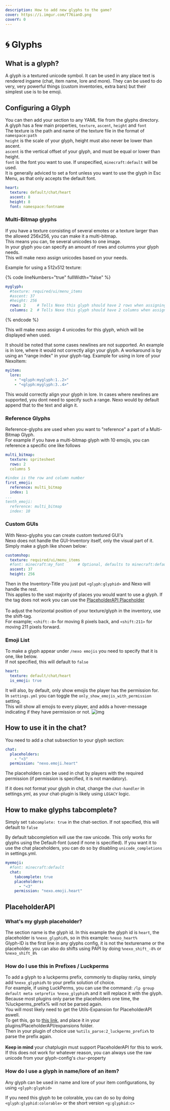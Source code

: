 ```yaml
---
description: How to add new glyphs to the game?
cover: https://i.imgur.com/T76ianD.png
coverY: 0
---
```


# 🌀 Glyphs

## What is a glyph?

A glyph is a textured unicode symbol. It can be used in any place text is rendered ingame (chat, item name, lore and more). They can be used to do very, very powerful things (custom inventories, extra bars) but their simplest use is to be emoji.

## Configuring a Glyph

You can then add your section to any YAML file from the glyphs directory.\
A glyph has a few main properties, `texture`, `ascent`, `height` and `font`\
The texture is the path and name of the texture file in the format of `namespace:path`\
`height` is the scale of your glyph, height must also never be lower than ascent.\
`ascent` is the vertical offset of your glyph, and must be equal or lower than height.\
`font` is the font you want to use. If unspecified, `minecraft:default` will be used.\
It is generally adviced to set a font unless you want to use the glyph in Esc Menu, as that only accepts the default font.

```yaml
heart:
  texture: default/chat/heart
  ascent: 8
  height: 8
  font: namespace:fontname
```

### Multi-Bitmap glyphs

If you have a texture consisting of several emotes or a texture larger than the allowed 256x256, you can make it a multi-bitmap.\
This means you can, tie several unicodes to one image.\
In your glyph you can specify an amount of rows and columns your glyph needs.\
This will make nexo assign unicodes based on your needs.

Example for using a 512x512 texture:

{% code lineNumbers="true" fullWidth="false" %}
```yaml
myglyph:
  #texture: required/ui/menu_items
  #ascent: 37
  #height: 256
  rows: 2     # Tells Nexo this glyph should have 2 rows when assigning unicodes/chars
  columns: 2  # Tells Nexo this glyph should have 2 columns when assigning unicodes/chars
```
{% endcode %}

This will make nexo assign 4 unicodes for this glyph, which will be displayed when used.

It should be noted that some cases newlines are not supported. An example is in lore, where it would not correctly align your glyph. A workaround is by using an "range index" in your glyph-tag. Example for using in lore of your NexoItem:

```yaml
myitem:
  lore:
    - "<glyph:myglyph:1..2>"
    - "<glyph:myglyph:3..4>"
```

This would correctly align your glyph in lore. In cases where newlines are supported, you dont need to specify such a range. Nexo would by default append that to the text and align it.

### Reference Glyphs

Reference-glyphs are used when you want to "reference" a part of a Multi-Bitmap Glyph.\
For example if you have a multi-bitmap glyph with 10 emojis, you can reference a specific one like follows

```yaml
multi_bitmap:
  texture: spritesheet
  rows: 2
  columns 5

#index is the row and column number
first_emoji:
  reference: multi_bitmap
  index: 1
...
tenth_emoji:
  reference: multi_bitmap
  index: 10
```

### Custom GUIs

With Nexo-glyphs you can create custom textured GUI's\
Nexo does not handle the GUI-Inventory itself, only the visual part of it.\
Simply make a glyph like shown below:

```yaml
customshop:
  texture: required/ui/menu_items
  #font: minecraft:my_font      # Optional, defaults to minecraft:default
  ascent: 37
  height: 256
```

Then in the Inventory-Title you just put `<glyph:glyphid>` and Nexo will handle the rest.\
This applies to the vast majority of places you would want to use a glyph. If the tag does not work you can use the [PlaceholderAPI Placeholder](glyphs.md#placeholderapi)\
\
To adjust the horizontal position of your texture/glyph in the inventory, use the shift-tag.\
For example; `<shift:-8>` for moving 8 pixels back, and `<shift:211>` for moving 211 pixels forward.

### Emoji List

To make a glyph appear under `/nexo emojis` you need to specify that it is one, like below.\
If not specified, this will default to `false`

```yaml
heart:
  texture: default/chat/heart
  is_emoji: true
```

It will also, by default, only show emojis the player has the permission for.\
In `settings.yml` you can toggle the `only_show_emojis_with_permission` setting.\
This will show all emojis to every player, and adds a hover-message indicating if they have permission or not. ![img](https://cdn.discordapp.com/attachments/758785982005903431/1002564595099111474/unknown.png)

## How to use it in the chat?

You need to add a chat subsection to your glyph section:

```yaml
chat:
  placeholders:
    - "<3"
  permission: "nexo.emoji.heart"
```

The placeholders can be used in chat by players with the required permission (if permission is specified, it is not mandatory).

If it does not format your glyph in chat, change the `chat-handler` in settings.yml, as your chat-plugin is likely using `LEGACY` logic.

## How to make glyphs tabcomplete?

Simply set `tabcomplete: true` in the chat-section. If not specified, this will default to `false`

By default tabcompletion will use the raw unicode. This only works for glyphs using the Default-font (used if none is specified). If you want it to use the chat placeholders, you can do so by disabling `unicode_completions` in settings.yml.

```yaml
myemoji:
  #font: minecraft:default
  chat:
    tabcomplete: true
    placeholders:
      - "<3"
    permission: "nexo.emoji.heart"
```

## PlaceholderAPI

### What's my glyph placeholder?

The section name is the glyph id. In this example the glyph id is `heart`, the placeholder is `%nexo_glyphid%`, so in this example: `%nexo_heart%`\
Glyph-ID is the first line in any glyphs config, it is not the texturename or the placeholder. you can also do shifts using PAPI by doing `%nexo_shift_-8%` or `%nexo_shift_8%`

### How do I use this in Prefixes / Luckperms

To add a glyph to a luckperms prefix, commonly to display ranks, simply add `%nexo_glyphid%` to your prefix solution of choice.\
For example, if using LuckPerms, you can use the command: `/lp group default meta setprefix %nexo_glyphid%` and it will replace it with the glyph.\
Because most plugins only parse the placeholders one time, the %luckperms\_prefix% will not be parsed again.\
You will most likely need to get the Utils-Expansion for PlaceholderAPI aswell.\
To get this, go to [this link](https://api.extendedclip.com/media/Utils-Expansion-1.0.1.jar), and place it in your plugins/PlaceholderAPI/expansions folder.\
Then in your plugin of choice use `%utils_parse:2_luckperms_prefix%` to parse the prefix again.\
\
**Keep in mind** your chatplugin must support PlaceholderAPI for this to work.\
If this does not work for whatever reason, you can always use the raw unicode from your glyph-config's `char`-property

### How do I use a glyph in name/lore of an item?

Any glyph can be used in name and lore of your item configurations, by using `<glyph:glyphid>`

If you need this glyph to be colorable, you can do so by doing `<glyph:glyphid:colorable>` or the short version `<g:glyphid:c>`
